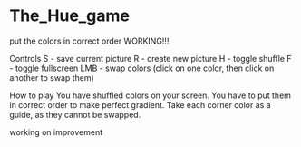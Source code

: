 # The_Hue_game
put the colors in correct order
WORKING!!!

Controls
S - save current picture
R - create new picture
H - toggle shuffle
F - toggle fullscreen
LMB - swap colors (click on one color, then click on another to swap them)

How to play
You have shuffled colors on your screen. You have to put them in correct order to make perfect gradient. Take each corner color as a guide, as they cannot be swapped.

working on improvement
